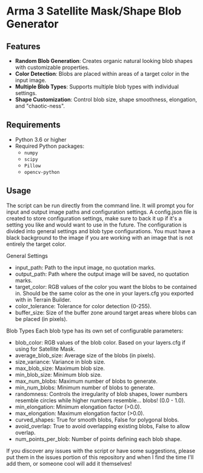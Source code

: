 # Arma 3 Satellite Mask/Shape Blob Generator

## Features

- **Random Blob Generation**: Creates organic natural looking blob shapes with customizable properties.
- **Color Detection**: Blobs are placed within areas of a target color in the input image.
- **Multiple Blob Types**: Supports multiple blob types with individual settings.
- **Shape Customization**: Control blob size, shape smoothness, elongation, and "chaotic-ness".

## Requirements

- Python 3.6 or higher
- Required Python packages:
  - `numpy`
  - `scipy`
  - `Pillow`
  - `opencv-python`

## Usage

The script can be run directly from the command line. It will prompt you for input and output image paths and configuration settings. A config.json file is created to store configuration settings, make sure to back it up if it's a setting you like and would want to use in the future. The configuration is divided into general settings and blob type configurations. You must have a black background to the image if you are working with an image that is not entirely the target color.

General Settings
- input_path: Path to the input image, no quotation marks.
- output_path: Path where the output image will be saved, no quotation marks.
- target_color: RGB values of the color you want the blobs to be contained in. Should be the same color as the one in your layers.cfg you exported with in Terrain Builder.
- color_tolerance: Tolerance for color detection (0-255).
- buffer_size: Size of the buffer zone around target areas where blobs can be placed (in pixels). 

Blob Types
Each blob type has its own set of configurable parameters:

- blob_color: RGB values of the blob color. Based on your layers.cfg if using for Satellite Mask.
- average_blob_size: Average size of the blobs (in pixels).
- size_variance: Variance in blob size.
- max_blob_size: Maximum blob size.
- min_blob_size: Minimum blob size.
- max_num_blobs: Maximum number of blobs to generate.
- min_num_blobs: Minimum number of blobs to generate.
- randomness: Controls the irregularity of blob shapes, lower numbers resemble circles while higher numbers resemble... blobs! (0.0 - 1.0).
- min_elongation: Minimum elongation factor (>0.0).
- max_elongation: Maximum elongation factor (>0.0).
- curved_shapes: True for smooth blobs, False for polygonal blobs.
- avoid_overlap: True to avoid overlapping existing blobs, False to allow overlap.
- num_points_per_blob: Number of points defining each blob shape.

If you discover any issues with the script or have some suggestions, please put them in the issues portion of this repository and when I find the time I'll add them, or someone cool will add it themselves!
